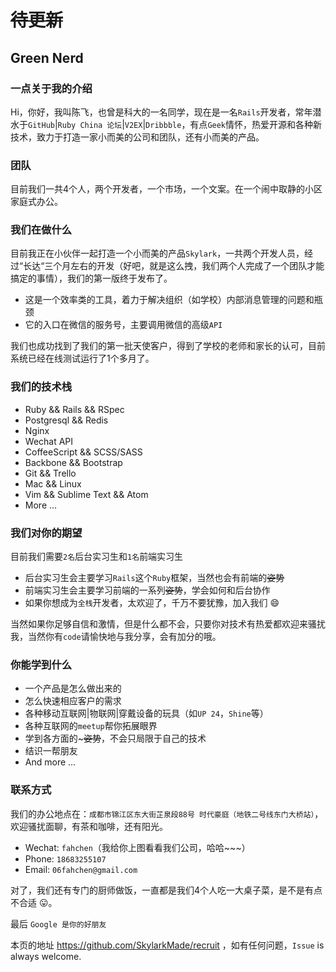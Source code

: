 # ~~待更新~~
## Green Nerd

### 一点关于我的介绍

Hi，你好，我叫陈飞，也曾是科大的一名同学，现在是一名`Rails`开发者，常年潜水于`GitHub`|`Ruby China 论坛`|`V2EX`|`Dribbble`，有点`Geek`情怀，热爱开源和各种新技术，致力于打造一家小而美的公司和团队，还有小而美的产品。

### 团队

目前我们一共4个人，两个开发者，一个市场，一个文案。在一个闹中取静的小区家庭式办公。

### 我们在做什么

目前我正在小伙伴一起打造一个小而美的产品`Skylark`，一共两个开发人员，经过“长达“三个月左右的开发（好吧，就是这么拽，我们两个人完成了一个团队才能搞定的事情），我们的第一版终于发布了。

- 这是一个效率类的工具，着力于解决组织（如学校）内部消息管理的问题和瓶颈
- 它的入口在微信的服务号，主要调用微信的高级`API`

我们也成功找到了我们的第一批天使客户，得到了学校的老师和家长的认可，目前系统已经在线测试运行了1个多月了。


### 我们的技术栈
- Ruby && Rails && RSpec
- Postgresql && Redis
- Nginx
- Wechat API
- CoffeeScript && SCSS/SASS
- Backbone && Bootstrap
- Git && Trello
- Mac && Linux
- Vim && Sublime Text && Atom
- More ...


### 我们对你的期望

目前我们需要`2名`后台实习生和`1名`前端实习生
- 后台实习生会主要学习`Rails`这个`Ruby`框架，当然也会有前端的~~姿势~~
- 前端实习生会主要学习前端的一系列~~姿势~~，学会如何和后台协作
- 如果你想成为`全栈`开发者，太欢迎了，千万不要犹豫，加入我们 :smile:

当然如果你足够自信和激情，但是什么都不会，只要你对技术有热爱都欢迎来骚扰我，当然你有`code`请愉快地与我分享，会有加分的哦。


### 你能学到什么
- 一个产品是怎么做出来的
- 怎么快速相应客户的需求
- 各种移动互联网|物联网|穿戴设备的玩具（如`UP 24`，`Shine`等）
- 各种互联网的`meetup`帮你拓展眼界
- 学到各方面的~~~姿势~~，不会只局限于自己的技术
- 结识一帮朋友
- And more ...


### 联系方式

我们的办公地点在：`成都市锦江区东大街芷泉段88号 时代豪庭（地铁二号线东门大桥站）`，欢迎骚扰面聊，有茶和咖啡，还有阳光。

- Wechat: `fahchen`（我给你上图看看我们公司，哈哈~~~）
- Phone: `18683255107`
- Email: `06fahchen@gmail.com`

对了，我们还有专门的厨师做饭，一直都是我们4个人吃一大桌子菜，是不是有点不合适 :stuck_out_tongue:。

最后 `Google 是你的好朋友`

本页的地址 https://github.com/SkylarkMade/recruit ，如有任何问题，`Issue` is always welcome.
